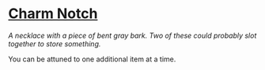 # [Charm Notch](https://hollowknight.wiki/w/Category:Charms#Notches)

*A necklace with a piece of bent gray bark. Two of these could probably slot together to store something.*

You can be attuned to one additional item at a time.
